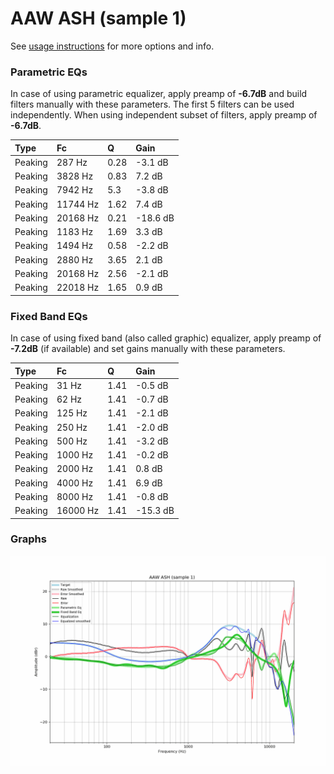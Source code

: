 # AAW ASH (sample 1)
See [usage instructions](https://github.com/jaakkopasanen/AutoEq#usage) for more options and info.

### Parametric EQs
In case of using parametric equalizer, apply preamp of **-6.7dB** and build filters manually
with these parameters. The first 5 filters can be used independently.
When using independent subset of filters, apply preamp of **-6.7dB**.

| Type    | Fc       |    Q | Gain     |
|:--------|:---------|:-----|:---------|
| Peaking | 287 Hz   | 0.28 | -3.1 dB  |
| Peaking | 3828 Hz  | 0.83 | 7.2 dB   |
| Peaking | 7942 Hz  | 5.3  | -3.8 dB  |
| Peaking | 11744 Hz | 1.62 | 7.4 dB   |
| Peaking | 20168 Hz | 0.21 | -18.6 dB |
| Peaking | 1183 Hz  | 1.69 | 3.3 dB   |
| Peaking | 1494 Hz  | 0.58 | -2.2 dB  |
| Peaking | 2880 Hz  | 3.65 | 2.1 dB   |
| Peaking | 20168 Hz | 2.56 | -2.1 dB  |
| Peaking | 22018 Hz | 1.65 | 0.9 dB   |

### Fixed Band EQs
In case of using fixed band (also called graphic) equalizer, apply preamp of **-7.2dB**
(if available) and set gains manually with these parameters.

| Type    | Fc       |    Q | Gain     |
|:--------|:---------|:-----|:---------|
| Peaking | 31 Hz    | 1.41 | -0.5 dB  |
| Peaking | 62 Hz    | 1.41 | -0.7 dB  |
| Peaking | 125 Hz   | 1.41 | -2.1 dB  |
| Peaking | 250 Hz   | 1.41 | -2.0 dB  |
| Peaking | 500 Hz   | 1.41 | -3.2 dB  |
| Peaking | 1000 Hz  | 1.41 | -0.2 dB  |
| Peaking | 2000 Hz  | 1.41 | 0.8 dB   |
| Peaking | 4000 Hz  | 1.41 | 6.9 dB   |
| Peaking | 8000 Hz  | 1.41 | -0.8 dB  |
| Peaking | 16000 Hz | 1.41 | -15.3 dB |

### Graphs
![](./AAW%20ASH%20(sample%201).png)